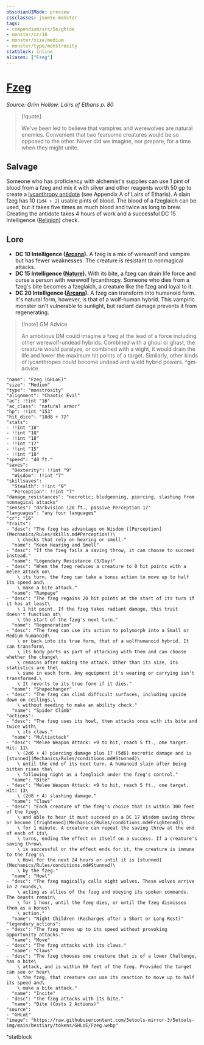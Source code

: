 ```yaml
---
obsidianUIMode: preview
cssclasses: json5e-monster
tags:
- compendium/src/5e/ghloe
- monster/cr/16
- monster/size/medium
- monster/type/monstrosity
statblock: inline
aliases: ["Fzeg"]
---
```

# [Fzeg](Mechanics\bestiary\monstrosity/fzeg-ghloe.md)
*Source: Grim Hollow: Lairs of Etharis p. 80*  

> [!quote]  
> 
> We've been led to believe that vampires and werewolves are natural enemies. Convenient that two fearsome creatures would be so opposed to the other. Never did we imagine, nor prepare, for a time when they might unite.

## Salvage

Someone who has proficiency with alchemist's supplies can use 1 pint of blood from a fzeg and mix it with silver and other reagents worth 50 gp to create a [lycanthropy antidote](Mechanics/items/lycanthropy-antidote-ghloe.md) (see Appendix A of Lairs of Etharis). A slain fzeg has 10 (`1d4 + 2`) usable pints of blood. The blood of a fzeglaich can be used, but it takes five times as much blood and twice as long to brew. Creating the antidote takes 4 hours of work and a successful DC 15 Intelligence ([Religion](Mechanics/Rules/skills.md#Religion)) check.

## Lore

- **DC 10 Intelligence ([Arcana](Mechanics/Rules/skills.md#Arcana)).** A fzeg is a mix of werewolf and vampire but has fewer weaknesses. The creature is resistant to nonmagical attacks.  
- **DC 15 Intelligence ([Nature](Mechanics/Rules/skills.md#Nature)).** With its bite, a fzeg can drain life force and curse a person with werewolf lycanthropy. Someone who dies from a fzeg's bite becomes a fzeglaich, a creature like the fzeg and loyal to it.  
- **DC 20 Intelligence ([Arcana](Mechanics/Rules/skills.md#Arcana)).** A fzeg can transform into humanoid form. It's natural form, however, is that of a wolf-human hybrid. This vampiric monster isn't vulnerable to sunlight, but radiant damage prevents it from regenerating.  

> [!note] GM Advice
> 
> An ambitious DM could imagine a fzeg at the lead of a force including other werewolf-undead hybrids. Combined with a ghoul or ghast, the creature would paralyze, or combined with a wight, it would drain the life and lower the maximum hit points of a target. Similarly, other kinds of lycanthropes could become undead and wield hybrid powers.
^gm-advice

```statblock
"name": "Fzeg (GHLoE)"
"size": "Medium"
"type": "monstrosity"
"alignment": "Chaotic Evil"
"ac": !!int "16"
"ac_class": "natural armor"
"hp": !!int "153"
"hit_dice": "18d8 + 72"
"stats":
- !!int "18"
- !!int "18"
- !!int "18"
- !!int "17"
- !!int "15"
- !!int "18"
"speed": "40 ft."
"saves":
  "Dexterity": !!int "9"
  "Wisdom": !!int "7"
"skillsaves":
  "Stealth": !!int "9"
  "Perception": !!int "7"
"damage_resistances": "necrotic; bludgeoning, piercing, slashing from nonmagical attacks"
"senses": "darkvision 120 ft., passive Perception 17"
"languages": "any four languages"
"cr": "16"
"traits":
- "desc": "The fzeg has advantage on Wisdom ([Perception](Mechanics/Rules/skills.md#Perception))\
    \ checks that rely on hearing or smell."
  "name": "Keen Hearing and Smell"
- "desc": "If the fzeg fails a saving throw, it can choose to succeed instead."
  "name": "Legendary Resistance (3/Day)"
- "desc": "When the fzeg reduces a creature to 0 hit points with a melee attack on\
    \ its turn, the fzeg can take a bonus action to move up to half its speed and\
    \ make a bite attack."
  "name": "Rampage"
- "desc": "The fzeg regains 20 hit points at the start of its turn if it has at least\
    \ 1 hit point. If the fzeg takes radiant damage, this trait doesn't function at\
    \ the start of the fzeg's next turn."
  "name": "Regeneration"
- "desc": "The fzeg can use its action to polymorph into a Small or Medium humanoid\
    \ or back into its true form, that of a wolfhumanoid hybrid. It can transform\
    \ its body parts as part of attacking with them and can choose whether the change\
    \ remains after making the attack. Other than its size, its statistics are the\
    \ same in each form. Any equipment it's wearing or carrying isn't transformed.\
    \ It reverts to its true form if it dies."
  "name": "Shapechanger"
- "desc": "The fzeg can climb difficult surfaces, including upside down on ceilings,\
    \ without needing to make an ability check."
  "name": "Spider Climb"
"actions":
- "desc": "The fzeg uses its howl, then attacks once with its bite and twice with\
    \ its claws."
  "name": "Multiattack"
- "desc": "Melee Weapon Attack: +9 to hit, reach 5 ft., one target. Hit: 11\
    \ (2d6 + 4) piercing damage plus 17 (5d6) necrotic damage and is [stunned](Mechanics/Rules/conditions.md#Stunned)\
    \ until the end of its next turn. A humanoid slain after being bitten rises the\
    \ following night as a fzeglaich under the fzeg's control."
  "name": "Bite"
- "desc": "Melee Weapon Attack: +9 to hit, reach 5 ft., one target. Hit: 13\
    \ (2d8 + 4) slashing damage."
  "name": "Claws"
- "desc": "Each creature of the fzeg's choice that is within 300 feet of the fzeg\
    \ and able to hear it must succeed on a DC 17 Wisdom saving throw or become [frightened](Mechanics/Rules/conditions.md#Frightened)\
    \ for 1 minute. A creature can repeat the saving throw at the end of each of its\
    \ turns, ending the effect on itself on a success. If a creature's saving throw\
    \ is successful or the effect ends for it, the creature is immune to the fzeg's\
    \ Howl for the next 24 hours or until it is [stunned](Mechanics/Rules/conditions.md#Stunned)\
    \ by the fzeg."
  "name": "Howl"
- "desc": "The fzeg magically calls eight wolves. These wolves arrive in 2 rounds,\
    \ acting as allies of the fzeg and obeying its spoken commands. The beasts remain\
    \ for 1 hour, until the fzeg dies, or until the fzeg dismisses them as a bonus\
    \ action."
  "name": "Night Children (Recharges after a Short or Long Rest)"
"legendary_actions":
- "desc": "The fzeg moves up to its speed without provoking opportunity attacks."
  "name": "Move"
- "desc": "The fzeg attacks with its claws."
  "name": "Claws"
- "desc": "The fzeg chooses one creature that is of a lower Challenge, has a bite\
    \ attack, and is within 60 feet of the fzeg. Provided the target can see or hear\
    \ the fzeg, that creature can use its reaction to move up to half its speed and\
    \ make a bite attack."
  "name": "Incite"
- "desc": "The fzeg attacks with its bite."
  "name": "Bite (Costs 2 Actions)"
"source":
- "GHLoE"
"image": "https://raw.githubusercontent.com/5etools-mirror-3/5etools-img/main/bestiary/tokens/GHLoE/Fzeg.webp"
```
^statblock